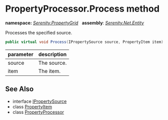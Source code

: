 # PropertyProcessor.Process method
**namespace:** *[Serenity.PropertyGrid](../../README.md#serenity.propertygrid-namespace)*   **assembly**: *[Serenity.Net.Entity](../../README.md)*

Processes the specified source.

```csharp
public virtual void Process(IPropertySource source, PropertyItem item)
```

| parameter | description |
| --- | --- |
| source | The source. |
| item | The item. |

## See Also

* interface [IPropertySource](../IPropertySource.md)
* class [PropertyItem](../Serenity.Net.Core/../../Serenity.ComponentModel/PropertyItem.md)
* class [PropertyProcessor](../PropertyProcessor.md)